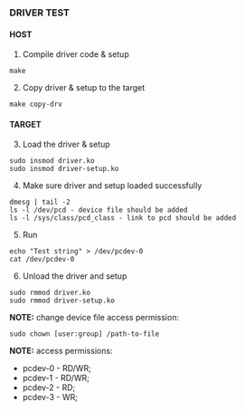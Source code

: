 ### DRIVER TEST

#### HOST

1. Compile driver code & setup
```
make
```

2. Copy driver & setup to the target
```
make copy-drv
```

#### TARGET

3. Load the driver & setup
```
sudo insmod driver.ko
sudo insmod driver-setup.ko
```

4. Make sure driver and setup loaded successfully
```
dmesg | tail -2
ls -l /dev/pcd - device file should be added
ls -l /sys/class/pcd_class - link to pcd should be added
```
5. Run
```
echo "Test string" > /dev/pcdev-0
cat /dev/pcdev-0
```

6. Unload the driver and setup
```
sudo rmmod driver.ko
sudo rmmod driver-setup.ko
```

**NOTE:** change device file access permission:
```
sudo chown [user:group] /path-to-file
```

**NOTE:** access permissions:
- pcdev-0 - RD/WR;
- pcdev-1 - RD/WR;
- pcdev-2 - RD;
- pcdev-3 - WR;

